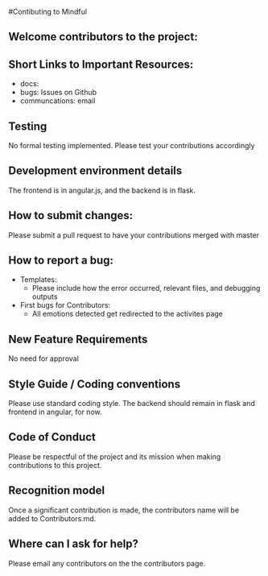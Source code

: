 #Contibuting to Mindful

## Welcome contributors to the project: 

## Short Links to Important Resources:
* docs: 
* bugs: Issues on Github
* communcations: email
## Testing
No formal testing implemented. Please test your contributions accordingly
## Development environment details
The frontend is in angular.js, and the backend is in flask. 
## How to submit changes: 
Please submit a pull request to have your contributions merged with master


## How to report a bug: 
* Templates: 
  * Please include how the error occurred, relevant files, and debugging outputs
* First bugs for Contributors:
  * All emotions detected get redirected to the activites page
    
## New Feature Requirements
No need for approval

## Style Guide / Coding conventions 
Please use standard coding style. The backend should remain in flask and frontend in angular, for now.
## Code of Conduct
Please be respectful of the project and its mission when making contributions to this project.
## Recognition model
Once a significant contribution is made, the contributors name will be added to Contributors.md.

## Where can I ask for help?
Please email any contributors on the the contributors page.
